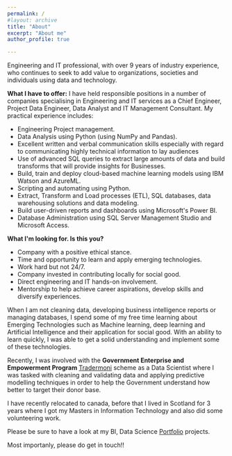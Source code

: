 ```yaml
---
permalink: /
#layout: archive
title: "About"
excerpt: "About me"
author_profile: true

---
```


Engineering and IT professional, with over 9 years of industry experience, who continues to seek to add value to organizations, societies and individuals using data and technology. 

__What I have to offer:__
I have held responsible positions in a number of companies specialising in Engineering and IT services as a Chief Engineer, Project Data Engineer, Data Analyst and IT Management Consultant. My practical experience includes:
* Engineering Project management.
* Data Analysis using Python (using NumPy and Pandas).
* Excellent written and verbal communication skills especially with regard to communicating highly technical information to lay audiences
* Use of advanced SQL queries to extract large amounts of data and build transforms that will provide insights for Businesses.
* Build, train and deploy cloud-based machine learning models using IBM Watson and AzureML.
* Scripting and automating using Python.
* Extract, Transform and Load processes (ETL), SQL databases, data warehousing solutions and data modeling.
* Build user-driven reports and dashboards using Microsoft's Power BI.
* Database Administration using SQL Server Management Studio and Microsoft Access.
 
__What I'm looking for.  Is this you?__
* Company with a positive ethical stance.
* Time and opportunity to learn and apply emerging technologies.
* Work hard but not 24/7.
* Company invested in contributing locally for social good.
* Direct engineering and IT hands-on involvement.
* Mentorship to help achieve career aspirations, develop skills and diversify experiences.

When I am not cleaning data, developing business intelligence reports or managing databases, I spend some of my free time learning about Emerging Technologies such as Machine learning, deep learning and Artificial Intelligence and their application for social good. With an ability to learn quickly, I was able to get a solid understanding and implement some of these technologies.

Recently, I was involved with the **Government Enterprise and Empowerment Program** [Tradermoni](https://www.tradermoni.ng/index.html) scheme as a Data Scientist where I was tasked with cleaning and validating data and applying predictive modelling techniques in order to help the Government understand how better to target their donor base.

I have recently relocated to canada, before that I lived in Scotland for 3 years where I got my Masters in Information Technology and also did some volunteering work.

Please be sure to have a look at my BI, Data Science [Portfolio](https://mralakija.github.io/portfolio/) projects. 

Most importanly, please do get in touch!!


